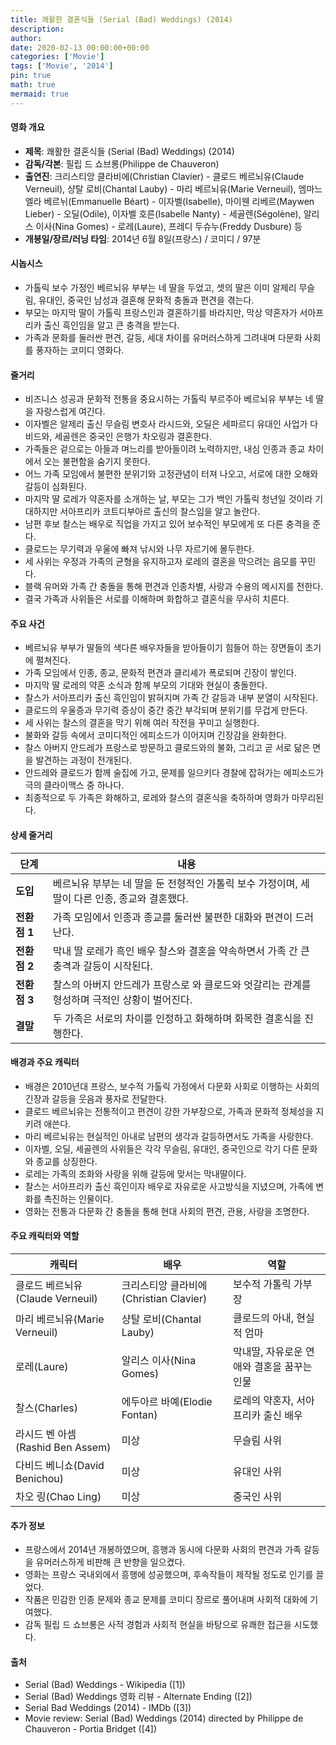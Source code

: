 ```yaml
---
title: 쾌활한 결혼식들 (Serial (Bad) Weddings) (2014)
description: 
author: 
date: 2020-02-13 00:00:00+00:00
categories: ['Movie']
tags: ['Movie', '2014']
pin: true
math: true
mermaid: true
---
```

#### 영화 개요

- **제목**: 쾌활한 결혼식들 (Serial (Bad) Weddings) (2014)  
- **감독/각본**: 필립 드 쇼브롱(Philippe de Chauveron)  
- **출연진**: 크리스티앙 클라비에(Christian Clavier) - 클로드 베르뇌유(Claude Verneuil), 샹탈 로비(Chantal Lauby) - 마리 베르뇌유(Marie Verneuil), 엠마느엘라 베르뉘(Emmanuelle Béart) - 이자벨(Isabelle), 마이웬 리베르(Maywen Lieber) - 오딜(Odile), 이자벨 호른(Isabelle Nanty) - 세골렌(Ségolène), 알리스 이사(Nina Gomes) - 로레(Laure), 프레디 두슈누(Freddy Dusbure) 등  
- **개봉일/장르/러닝 타임**: 2014년 6월 8일(프랑스) / 코미디 / 97분  

#### 시놉시스

- 가톨릭 보수 가정인 베르뇌유 부부는 네 딸을 두었고, 셋의 딸은 이미 알제리 무슬림, 유대인, 중국인 남성과 결혼해 문화적 충돌과 편견을 겪는다.  
- 부모는 마지막 딸이 가톨릭 프랑스인과 결혼하기를 바라지만, 막상 약혼자가 서아프리카 출신 흑인임을 알고 큰 충격을 받는다.  
- 가족과 문화를 둘러싼 편견, 갈등, 세대 차이를 유머러스하게 그려내며 다문화 사회를 풍자하는 코미디 영화다.  

#### 줄거리

- 비즈니스 성공과 문화적 전통을 중요시하는 가톨릭 부르주아 베르뇌유 부부는 네 딸을 자랑스럽게 여긴다.  
- 이자벨은 알제리 출신 무슬림 변호사 라시드와, 오딜은 세파르디 유대인 사업가 다비드와, 세골렌은 중국인 은행가 차오링과 결혼한다.  
- 가족들은 겉으로는 아들과 며느리를 받아들이려 노력하지만, 내심 인종과 종교 차이에서 오는 불편함을 숨기지 못한다.  
- 어느 가족 모임에서 불편한 분위기와 고정관념이 터져 나오고, 서로에 대한 오해와 갈등이 심화된다.  
- 마지막 딸 로레가 약혼자를 소개하는 날, 부모는 그가 백인 가톨릭 청년일 것이라 기대하지만 서아프리카 코트디부아르 출신의 찰스임을 알고 놀란다.  
- 남편 후보 찰스는 배우로 직업을 가지고 있어 보수적인 부모에게 또 다른 충격을 준다.  
- 클로드는 무기력과 우울에 빠져 낚시와 나무 자르기에 몰두한다.  
- 세 사위는 우정과 가족의 균형을 유지하고자 로레의 결혼을 막으려는 음모를 꾸민다.  
- 블랙 유머와 가족 간 충돌을 통해 편견과 인종차별, 사랑과 수용의 메시지를 전한다.  
- 결국 가족과 사위들은 서로를 이해하며 화합하고 결혼식을 무사히 치른다.  

#### 주요 사건

- 베르뇌유 부부가 딸들의 색다른 배우자들을 받아들이기 힘들어 하는 장면들이 초기에 펼쳐진다.  
- 가족 모임에서 인종, 종교, 문화적 편견과 클리셰가 폭로되며 긴장이 쌓인다.  
- 마지막 딸 로레의 약혼 소식과 함께 부모의 기대와 현실이 충돌한다.  
- 찰스가 서아프리카 출신 흑인임이 밝혀지며 가족 간 갈등과 내부 분열이 시작된다.  
- 클로드의 우울증과 무기력 증상이 중간 중간 부각되며 분위기를 무겁게 만든다.  
- 세 사위는 찰스의 결혼을 막기 위해 여러 작전을 꾸미고 실행한다.  
- 불화와 갈등 속에서 코미디적인 에피소드가 이어지며 긴장감을 완화한다.  
- 찰스 아버지 안드레가 프랑스로 방문하고 클로드와의 불화, 그리고 곧 서로 닮은 면을 발견하는 과정이 전개된다.  
- 안드레와 클로드가 함께 술집에 가고, 문제를 일으키다 경찰에 잡혀가는 에피소드가 극의 클라이맥스 중 하나다.  
- 최종적으로 두 가족은 화해하고, 로레와 찰스의 결혼식을 축하하며 영화가 마무리된다.  

#### 상세 줄거리

| **단계**   | **내용**                                                                                  |
|------------|-------------------------------------------------------------------------------------------|
| **도입**   | 베르뇌유 부부는 네 딸을 둔 전형적인 가톨릭 보수 가정이며, 세 딸이 다른 인종, 종교와 결혼했다.           |
| **전환점 1** | 가족 모임에서 인종과 종교를 둘러싼 불편한 대화와 편견이 드러난다.                              |
| **전환점 2** | 막내 딸 로레가 흑인 배우 찰스와 결혼을 약속하면서 가족 간 큰 충격과 갈등이 시작된다.               |
| **전환점 3** | 찰스의 아버지 안드레가 프랑스로 와 클로드와 엇갈리는 관계를 형성하며 극적인 상황이 벌어진다.         |
| **결말**   | 두 가족은 서로의 차이를 인정하고 화해하며 화목한 결혼식을 진행한다.                              |

#### 배경과 주요 캐릭터

- 배경은 2010년대 프랑스, 보수적 가톨릭 가정에서 다문화 사회로 이행하는 사회의 긴장과 갈등을 웃음과 풍자로 전달한다.  
- 클로드 베르뇌유는 전통적이고 편견이 강한 가부장으로, 가족과 문화적 정체성을 지키려 애쓴다.  
- 마리 베르뇌유는 현실적인 아내로 남편의 생각과 갈등하면서도 가족을 사랑한다.  
- 이자벨, 오딜, 세골렌의 사위들은 각각 무슬림, 유대인, 중국인으로 각기 다른 문화와 종교를 상징한다.  
- 로레는 가족의 조화와 사랑을 위해 갈등에 맞서는 막내딸이다.  
- 찰스는 서아프리카 출신 흑인이자 배우로 자유로운 사고방식을 지녔으며, 가족에 변화를 촉진하는 인물이다.  
- 영화는 전통과 다문화 간 충돌을 통해 현대 사회의 편견, 관용, 사랑을 조명한다.  

#### 주요 캐릭터와 역할

| **캐릭터**       | **배우**           | **역할**                            |
|------------------|--------------------|-----------------------------------|
| 클로드 베르뇌유(Claude Verneuil) | 크리스티앙 클라비에(Christian Clavier) | 보수적 가톨릭 가부장                 |
| 마리 베르뇌유(Marie Verneuil)     | 샹탈 로비(Chantal Lauby)              | 클로드의 아내, 현실적 엄마            |
| 로레(Laure)                     | 알리스 이사(Nina Gomes)                | 막내딸, 자유로운 연애와 결혼을 꿈꾸는 인물 |
| 찰스(Charles)                   | 에두아르 바예(Elodie Fontan)          | 로레의 약혼자, 서아프리카 출신 배우      |
| 라시드 벤 아셈(Rashid Ben Assem) | 미상                                      | 무슬림 사위                          |
| 다비드 베니쇼(David Benichou)     | 미상                                      | 유대인 사위                          |
| 차오 링(Chao Ling)               | 미상                                      | 중국인 사위                          |

#### 추가 정보

- 프랑스에서 2014년 개봉하였으며, 흥행과 동시에 다문화 사회의 편견과 가족 갈등을 유머러스하게 비판해 큰 반향을 일으켰다.  
- 영화는 프랑스 국내외에서 흥행에 성공했으며, 후속작들이 제작될 정도로 인기를 끌었다.  
- 작품은 민감한 인종 문제와 종교 문제를 코미디 장르로 풀어내며 사회적 대화에 기여했다.  
- 감독 필립 드 쇼브롱은 사적 경험과 사회적 현실을 바탕으로 유쾌한 접근을 시도했다.  

#### 출처

- Serial (Bad) Weddings - Wikipedia ([1])  
- Serial (Bad) Weddings 영화 리뷰 - Alternate Ending ([2])  
- Serial Bad Weddings (2014) - IMDb ([3])  
- Movie review: Serial (Bad) Weddings (2014) directed by Philippe de Chauveron - Portia Bridget ([4])
